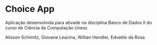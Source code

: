 # Choice App

Aplicação desenvolvida para ativade na disciplina Banco de Dados II do curso de Ciência da Computação Unesc

Alisson Schimitz, Giovane Leacina, Willian Hendler, Edvaldo da Rosa
